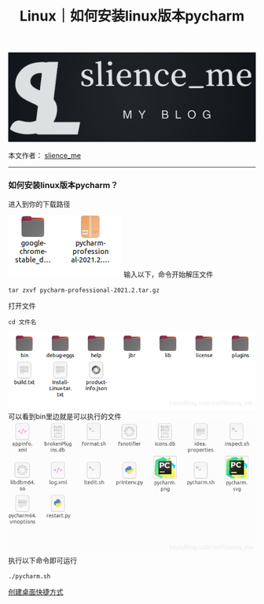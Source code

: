 ﻿---
layout: post
title: Linux｜如何安装linux版本pycharm
categories: [Linux]
description: 如何安装linux版本pycharm
keywords: Linux, 服务器
mermaid: false
sequence: false
flow: false
mathjax: false
mindmap: false
mindmap2: false
---

![img](/images/posts/logo_slienceme3.png)

本文作者： [slience_me](https://slienceme.cn/)

---

### 如何安装linux版本pycharm？

进入到你的下载路径

![Alt Text](/images/posts/8bd4658089174965af257a7bdc539836.png)
输入以下，命令开始解压文件

```
tar zxvf pycharm-professional-2021.2.tar.gz
```
打开文件

```
cd 文件名
```
![Alt Text](/images/posts/eafc2f050edc456fa7d3b8c8eb4ed936.png)
可以看到bin里边就是可以执行的文件
![Alt Text](/images/posts/ad2aa5e4dfb148cfac56f6340ccb9e99.png)
执行以下命令即可运行
```
./pycharm.sh
```

[创建桌面快捷方式](https://blog.csdn.net/Slience_me/article/details/119789534)

